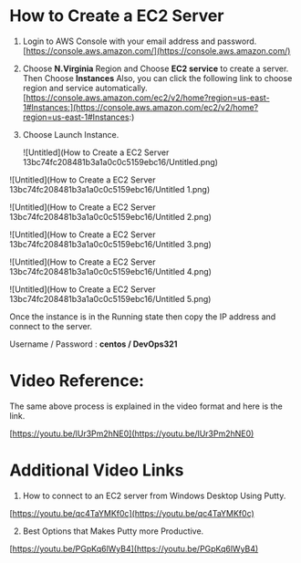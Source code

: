 # How to Create a EC2 Server

1. Login to AWS Console with your email address and password.
[https://console.aws.amazon.com/](https://console.aws.amazon.com/)
2. Choose **N.Virginia** Region and Choose **EC2 service** to create a server. Then Choose **Instances**
Also, you can click the following link to choose region and service automatically.
[https://console.aws.amazon.com/ec2/v2/home?region=us-east-1#Instances:](https://console.aws.amazon.com/ec2/v2/home?region=us-east-1#Instances:)
3. Choose Launch Instance.
    
    ![Untitled](How to Create a EC2 Server 13bc74fc208481b3a1a0c0c5159ebc16/Untitled.png)
    

![Untitled](How to Create a EC2 Server 13bc74fc208481b3a1a0c0c5159ebc16/Untitled 1.png)

![Untitled](How to Create a EC2 Server 13bc74fc208481b3a1a0c0c5159ebc16/Untitled 2.png)

![Untitled](How to Create a EC2 Server 13bc74fc208481b3a1a0c0c5159ebc16/Untitled 3.png)

![Untitled](How to Create a EC2 Server 13bc74fc208481b3a1a0c0c5159ebc16/Untitled 4.png)

![Untitled](How to Create a EC2 Server 13bc74fc208481b3a1a0c0c5159ebc16/Untitled 5.png)

Once the instance is in the Running state then copy the IP address and connect to the server.

Username / Password : **centos / DevOps321**

# Video Reference:

The same above process is explained in the video format and here is the link.

 

[https://youtu.be/lUr3Pm2hNE0](https://youtu.be/lUr3Pm2hNE0)

# Additional Video Links

1. How to connect to an EC2 server from Windows Desktop Using Putty.

[https://youtu.be/qc4TaYMKf0c](https://youtu.be/qc4TaYMKf0c)

2. Best Options that Makes Putty more Productive.

[https://youtu.be/PGpKq6lWyB4](https://youtu.be/PGpKq6lWyB4)